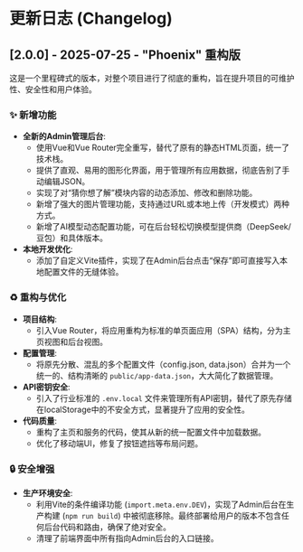 # 更新日志 (Changelog)

## [2.0.0] - 2025-07-25 - "Phoenix" 重构版

这是一个里程碑式的版本，对整个项目进行了彻底的重构，旨在提升项目的可维护性、安全性和用户体验。

### ✨ 新增功能

- **全新的Admin管理后台**:
  - 使用Vue和Vue Router完全重写，替代了原有的静态HTML页面，统一了技术栈。
  - 提供了直观、易用的图形化界面，用于管理所有应用数据，彻底告别了手动编辑JSON。
  - 实现了对“猜你想了解”模块内容的动态添加、修改和删除功能。
  - 新增了强大的图片管理功能，支持通过URL或本地上传（开发模式）两种方式。
  - 新增了AI模型动态配置功能，可在后台轻松切换模型提供商（DeepSeek/豆包）和具体版本。
- **本地开发优化**:
  - 添加了自定义Vite插件，实现了在Admin后台点击“保存”即可直接写入本地配置文件的无缝体验。

### ♻️ 重构与优化

- **项目结构**:
  - 引入Vue Router，将应用重构为标准的单页面应用（SPA）结构，分为主页视图和后台视图。
- **配置管理**:
  - 将原先分散、混乱的多个配置文件（config.json, data.json）合并为一个统一的、结构清晰的 `public/app-data.json`，大大简化了数据管理。
- **API密钥安全**:
  - 引入了行业标准的 `.env.local` 文件来管理所有API密钥，替代了原先存储在localStorage中的不安全方式，显著提升了应用的安全性。
- **代码质量**:
  - 重构了主页和服务的代码，使其从新的统一配置文件中加载数据。
  - 优化了移动端UI，修复了按钮遮挡等布局问题。

### 🔒 安全增强

- **生产环境安全**:
  - 利用Vite的条件编译功能 (`import.meta.env.DEV`)，实现了Admin后台在生产构建 (`npm run build`) 中被彻底移除。最终部署给用户的版本不包含任何后台代码和路由，确保了绝对安全。
  - 清理了前端界面中所有指向Admin后台的入口链接。